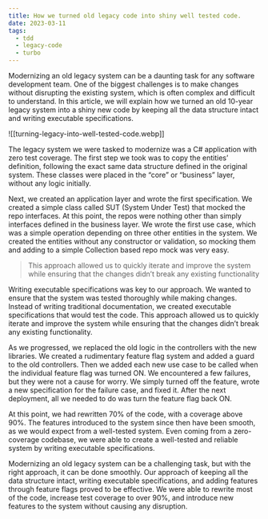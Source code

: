 ```yaml
---
title: How we turned old legacy code into shiny well tested code.
date: 2023-03-11
tags:
  - tdd
  - legacy-code
  - turbo
---
```


Modernizing an old legacy system can be a daunting task for any software development team. One of the biggest challenges is to make changes without disrupting the existing system, which is often complex and difficult to understand. In this article, we will explain how we turned an old 10-year legacy system into a shiny new code by keeping all the data structure intact and writing executable specifications.

![[turning-legacy-into-well-tested-code.webp]]

The legacy system we were tasked to modernize was a C# application with zero test coverage. The first step we took was to copy the entities’ definition, following the exact same data structure defined in the original system. These classes were placed in the “core” or “business” layer, without any logic initially.

Next, we created an application layer and wrote the first specification. We created a simple class called SUT (System Under Test) that mocked the repo interfaces. At this point, the repos were nothing other than simply interfaces defined in the business layer. We wrote the first use case, which was a simple operation depending on three other entities in the system. We created the entities without any constructor or validation, so mocking them and adding to a simple Collection based repo mock was very easy.

> This approach allowed us to quickly iterate and improve the system while ensuring that the changes didn’t break any existing functionality

Writing executable specifications was key to our approach. We wanted to ensure that the system was tested thoroughly while making changes. Instead of writing traditional documentation, we created executable specifications that would test the code. This approach allowed us to quickly iterate and improve the system while ensuring that the changes didn’t break any existing functionality.

As we progressed, we replaced the old logic in the controllers with the new libraries. We created a rudimentary feature flag system and added a guard to the old controllers. Then we added each new use case to be called when the individual feature flag was turned ON. We encountered a few failures, but they were not a cause for worry. We simply turned off the feature, wrote a new specification for the failure case, and fixed it. After the next deployment, all we needed to do was turn the feature flag back ON.

At this point, we had rewritten 70% of the code, with a coverage above 90%. The features introduced to the system since then have been smooth, as we would expect from a well-tested system. Even coming from a zero-coverage codebase, we were able to create a well-tested and reliable system by writing executable specifications.

Modernizing an old legacy system can be a challenging task, but with the right approach, it can be done smoothly. Our approach of keeping all the data structure intact, writing executable specifications, and adding features through feature flags proved to be effective. We were able to rewrite most of the code, increase test coverage to over 90%, and introduce new features to the system without causing any disruption.
